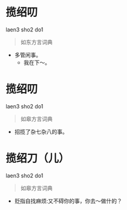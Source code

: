 # 揽绍叨
laen3 sho2 do1
> 如东方言词典
- 多管闲事。
  - 我在下～。

# 揽绍叨
laen3 sho2 do1
> 如皋方言词典
- 招揽了杂七杂八的事。

# 揽绍刀（儿）
laen3 sho2 do1
> 如皋方言词典
- 贬指自找麻烦:又不碍你的事，你去～做什的？

